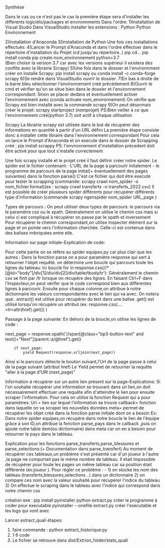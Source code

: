 Synthèse 

Dans le cas ou ce n'est pas le cas la première étape sera d'installer les differents logiciels/packages et environnments 
Dans l'ordre:
1)Installation de Visual Studio 
    Dans VisualStudio installer les extensions : Python
                                                Python Environnement 
                                                
2)Installation d'Anaconda 
3)Installation de Python
Une fois ces installations effectués:
4)Lancer le Prompt d'Anaconda et dans l'ordre effectuer dans le répertoire d'installation du Projet (cd jusqu'au répertoire..)
pip cd...
pip install conda
pip create nom_environnement python=3.7             
(Bien choisir la version 3.7 car avec les versions supérieur il existera des conflits avec la librairie Scrapy)
5)Une fois dans le dossier et l'environnment créer on installe Scrapy:
   pip install scrapy  ou conda install -c conda-forge scrapy
6)Se rendre dans VisualStudio ouvrir le dossier.
7)En bas à droite de la barre bleu sélectionner l'environnement créé précédement
8)Ouvrir le cmd et vérifier qu'on se situe bien dans le dossier et l'environnement correspondant:
Sinon se placer dedans et éventuellement activer l'environnement avec (conda activate nom_environnement)
On vérifie que Scrapy est bien installé avec la commande scrapy
9)On peut désormais créer le projet:
scrapy startproject (nomprojet) 
PS:Bien veiller à ce que l'environnement créé(python 3.7) soit actif à chaque utilisation






Scrapy
La librairie scrapy est utilisée dans le but de récupérer des informations en quantité à partir d'un URL défini 
La première étape consiste donc à installer cette libraire dans l'environnement correspondant
Pour cela on lance le Prompt d'Anaconda et on execute dans le dossier de Scrapping créé : pip install scrappy 
PS: l'environnement d'installation précedent doit être activé pour que tout s'installe correctement 

Une fois scrapy installé et le projet créé il faut définir créer notre spider. 
Le spider est le fichier contenant: -L'URL de la page à parcourir initalement 
                                    - le programme de parcours de la page initial(+ éventuellement des pages suivantes) dans la fonction parse()
C'est ce fichier qui doit être executé pour tester le scrapping (commande: scrapy crawl nom_spider -o nom_fichier.format)(ex : scrapy crawl transferts -o transferts_2022.csv)
Il est possible de créer plusieurs spider différents pour récupérer différents type d'information (commande scrapy ngenspider nom_spider   URL_page )


Types de parcours :
On peut  utiliser deux types de parcours: 
le parcours via le paramètre css ou le xpath. 
Généralement on utilise le chemin css mais si celui ci est compliqué à récupérer on passe par le xpath et inversement
Pour récupérer le chemin correspondant,on utilise Inspecter élément sur la page et on pointe vers l'information cherchée.
Celle-ci est contenue dans des balises imbriquées entre elle. 

Information sur page initiale-Explication de code:

Pour cette partie on se réfère au spider equipes.py car plus clair que les autres :
Dans la fonction parse on  a pour paramètre response qui sert à retourner l'objet requêté.
on détermine une boucle qui parcours toute les lignes du tableau:
Ici boucle for in response.css(//*[@id="body"]/div[1]/div/div[2]/div/table/tbody/tr'):
Généralement le chemin css se finit par /tr lorsque on récupère des lignes. 
En faisant Ctrl+F dans  l'Inspecteur,on peut vérifer que le code correspond bien aux différentes lignes à parcourir.
Ensuite pour chaque colonne,on attribue à notre dictionnaire les valeurs correspondantes avec le lien qui va avec.
On notera que:
.extract() est utilisé pour récupérer du text dans une balise 
.get() est utilisé lorsqu'on récupère un attribut (ex: response.css(....<tr<attr(href).get()) )

Passage à la page suivante: 
En dehors de la boucle,on utilise les lignes de code :

next_page = response.xpath('//span[@class="bp3-button-text" and text()="Next"]/parent::a/@href').get()

        if next_page:
            yield Request(response.urljoin(next_page))

Ainsi si le parcours détecte le bouton suivant,l'Url de la page passe à celui de la page suivant (attribut href)
Le Yield permet de retourner la requête "aller à la page d'URl (next_page)"

Information à récupérer sur un autre lien présent sur la page-Explications:
Si l'on souhaite récupérer une information se trouvant dans un lien,on doit nécessairement effectuer une requête afin 
d'atteindre le lien pour ensuite scraper l'information.
Pour cela on utilise la fonction Request qui a pour paramètres:
Url = lien sur lequel l'information se trouve
callback= fonction dans laquelle on va scraper les nouvelles données
meta= permet de récupérer les objet créé dans la fonction parse initiale dont on a besoin 
Ex: Dans notre spider equipes,on récupère dans notre boucle le lien de l'équipe grâce à son ID,on attribue la fonction parse_pays
dans le callback ,puis on ajoute notre table item(ou dictionnaire) dans meta car on en a besoin pour retourner le pays dans le tableau.


Explication pour les fonctions parse_transferts,parse_blessures et parse_selections:(+ Documentation dans parse_transfert)
Au moment de récupérer ces tableaux,un problème s'est présenté car d'un joueur à l'autre ,la page ne comportait pas le même nombre de tableau.
Il était impossible de récupérer pour toute les pages un même tableau car sa position était différente (ex:joueur ).
Pour régler ce problème :
                        - 1) on stocke les nom des tableau (transferts,blessures,selections ..) dans un dictionnaire
                          2) on compare ces nom avec la valeur souhaité pour récupérer l'indice du tableau
                          3) On effectue le scraping dans le tableau avec l'indice qui correspond dans notre chemin css



création exe :
pip install pyinstaller 
python extract.py  créer le programme à coder pour executable 
pyinstaller --onefile  extract.py   créer l'executable et les logs qui vont avec 



Lancer extract_quali étapes:
1) faire commande :  python extract_historique.py 
2) 1 6 code 
3) Le fichier se retrouve dans dist/Extrion_folder/stats_quali
